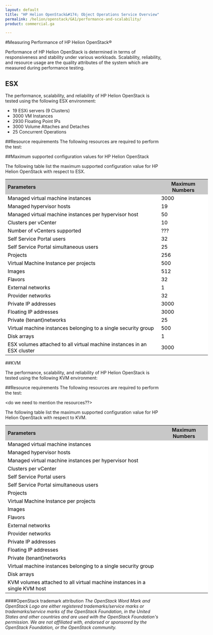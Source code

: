 ```yaml
---
layout: default
title: "HP Helion OpenStack&#174; Object Operations Service Overview"
permalink: /helion/openstack/GA1/performance-and-scalability/
product: commercial.ga

---
```

<!--PUBLISHED-->

<script>

function PageRefresh {
onLoad="window.refresh"
}

PageRefresh();

</script>

#Measuring Performance of HP Helion OpenStack&reg;

Performance of HP Helion OpenStack is determined in terms of responsiveness and stability under various workloads. Scalability, reliability, and resource usage are the quality attributes of the system which are measured during performance testing. 

## ESX
 
The performance, scalability, and reliability of HP Helion OpenStack is tested using the following ESX environment:


* 19 ESXi servers (9 Clusters)
* 3000 VM Instances
* 2930 Floating Point IPs
* 3000 Volume Attaches and Detaches
* 25 Concurrent Operations


##Resource requirements
The following resources are required to perform the test: <!-- do we need to mention the resources?? -->

##Maximum supported configuration values for HP Helion OpenStack

The following table list the maximum supported configuration value for HP Helion OpenStack with respect to ESX.

<table style="text-align: left; vertical-align: top; width:650px;">
<tr style="background-color: #C8C8C8;">
	<th>Parameters</th>
	<th><center>Maximum Numbers</center></th>
    </tr>
<tr style="background-color: white; color: black;">
	<td>Managed virtual machine instances  </td>
	<td>3000</td>
</tr>
<tr style="background-color: white; color: black;">
	<td>Managed hypervisor hosts 
</td>
	<td>19
</td>
</tr>
<tr style="background-color: white; color: black;">
	<td>Managed virtual machine instances per hypervisor host 
</td>
	<td>50</td>
</tr>
<tr style="background-color: white; color: black;">
	<td>Clusters per vCenter
</td>
	<td>10</td>
</tr>
<tr style="background-color: white; color: black;">
	<td>Number of vCenters supported
</td>
	<td>???</td>
</tr>
<tr style="background-color: white; color: black;">
	<td>Self Service Portal users
</td>
	<td>32</td>
</tr>
<tr style="background-color: white; color: black;">
	<td>Self Service Portal simultaneous   users 
</td>
	<td>25</td>
</tr>
<tr style="background-color: white; color: black;">
	<td>Projects
</td>
	<td>256</td>
</tr><tr style="background-color: white; color: black;">
	<td>Virtual Machine Instance per projects
</td>
	<td>500</td>
</tr><tr style="background-color: white; color: black;">
	<td>Images
</td>
	<td>512</td>
</tr><tr style="background-color: white; color: black;">
	<td>Flavors
</td>
	<td>32</td>
</tr><tr style="background-color: white; color: black;">
	<td>External networks
</td>
<td>1</td>
</tr>
</tr><tr style="background-color: white; color: black;">
	<td>Provider networks
</td>
	<td>32</td>
</tr>
<tr style="background-color: white; color: black;">
	<td>Private IP addresses
</td>
	<td>3000</td>
</tr>
</tr>
<tr style="background-color: white; color: black;">
	<td>Floating IP addresses
</td>
	<td>3000</td>
</tr>
</tr><tr style="background-color: white; color: black;">
	<td>Private (tenant)networks
</td>
	<td>25</td>

<tr style="background-color: white; color: black;">
	<td>Virtual machine instances belonging to a single security group
</td>
	<td>500</td>
</tr>
<tr style="background-color: white; color: black;">
	<td>Disk arrays
</td>
	<td>1</td>
</tr>
<tr style="background-color: white; color: black;">
	<td>ESX volumes attached to all virtual machine instances in an ESX cluster
</td>
	<td>3000</td>
</tr>
</table>


##KVM
 
The performance, scalability, and reliability of HP Helion OpenStack is tested using the following KVM environment:

<!-- **Please provide the details** -->


##Resource requirements
The following resources are required to perform the test:

<do we need to mention the resources??>



The following table list the maximum supported configuration value for HP Helion OpenStack with respect to KVM.

<table style="text-align: left; vertical-align: top; width:650px;">
<tr style="background-color: #C8C8C8;">
	<th>Parameters</th>
	<th><center>Maximum Numbers</center></th>
    </tr>
<tr style="background-color: white; color: black;">
	<td>Managed virtual machine instances  </td>
	<td></td>
</tr>
<tr style="background-color: white; color: black;">
	<td>Managed hypervisor hosts 
</td>
	<td>
</td>
</tr>
<tr style="background-color: white; color: black;">
	<td>Managed virtual machine instances per hypervisor host 
</td>
	<td></td>
</tr>
<tr style="background-color: white; color: black;">
	<td>Clusters per vCenter
</td>
	<td></td>
</tr>
</tr>
<tr style="background-color: white; color: black;">
	<td>Self Service Portal users
</td>
	<td></td>
</tr>
<tr style="background-color: white; color: black;">
	<td>Self Service Portal simultaneous   users 
</td>
	<td></td>
</tr>
<tr style="background-color: white; color: black;">
	<td>Projects
</td>
	<td></td>
</tr><tr style="background-color: white; color: black;">
	<td>Virtual Machine Instance per projects
</td>
	<td></td>
</tr><tr style="background-color: white; color: black;">
	<td>Images
</td>
	<td></td>
</tr><tr style="background-color: white; color: black;">
	<td>Flavors
</td>
	<td></td>
</tr><tr style="background-color: white; color: black;">
	<td>External networks
</td>
<td></td>
</tr>
</tr><tr style="background-color: white; color: black;">
	<td>Provider networks
</td>
	<td></td>
</tr>
<tr style="background-color: white; color: black;">
	<td>Private IP addresses
</td>
	<td></td>
</tr>
</tr>
<tr style="background-color: white; color: black;">
	<td>Floating IP addresses
</td>
	<td></td>
</tr>
</tr><tr style="background-color: white; color: black;">
	<td>Private (tenant)networks
</td>
	<td></td>

<tr style="background-color: white; color: black;">
	<td>Virtual machine instances belonging to a single security group
</td>
	<td></td>
</tr>
<tr style="background-color: white; color: black;">
	<td>Disk arrays
</td>
	<td></td>
</tr>
<tr style="background-color: white; color: black;">
	<td>KVM volumes attached to all virtual machine instances in a single KVM host
</td>
	<td></td>
</tr>
</table>


####OpenStack trademark attribution
*The OpenStack Word Mark and OpenStack Logo are either registered trademarks/service marks or trademarks/service marks of the OpenStack Foundation, in the United States and other countries and are used with the OpenStack Foundation's permission. We are not affiliated with, endorsed or sponsored by the OpenStack Foundation, or the OpenStack community.*



